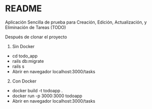 # README

Aplicación Sencilla de prueba para Creación, Edición, Actualización, y Eliminación de Tareas (TODO)

Después de clonar el proyecto

1. Sin Docker
  * cd todo_app
  * rails db:migrate
  * rails s
  * Abrir en navegador localhost:3000/tasks

2. Con Docker
  * docker build -t todoapp .
  * docker run -p 3000:3000 todoapp
  * Abrir en navegador localhost:3000/tasks




